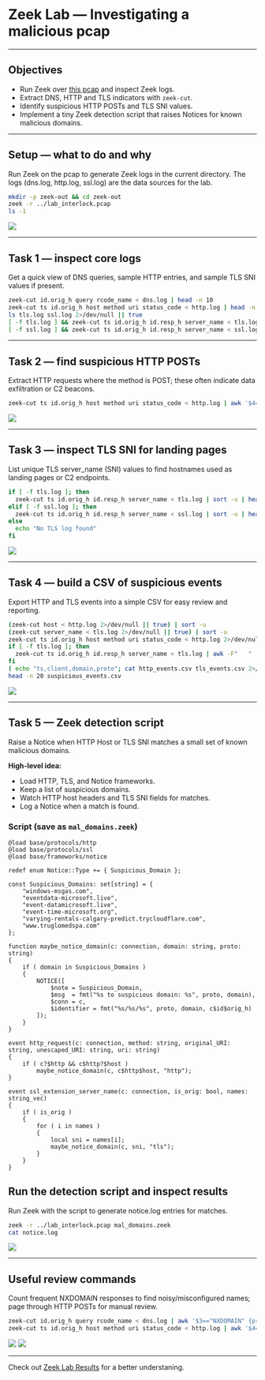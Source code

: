 # Zeek Lab — Investigating a malicious pcap

---

## Objectives

- Run Zeek over [this pcap](./lab_interlock.pcap) and inspect Zeek logs.
- Extract DNS, HTTP and TLS indicators with `zeek-cut`.
- Identify suspicious HTTP POSTs and TLS SNI values.
- Implement a tiny Zeek detection script that raises Notices for known malicious domains.

---

## Setup — what to do and why

Run Zeek on the pcap to generate Zeek logs in the current directory. The logs (dns.log, http.log, ssl.log) are the data sources for the lab.

```bash
mkdir -p zeek-out && cd zeek-out
zeek -r ../lab_interlock.pcap
ls -1
```
![](./zeek_lab_photos/zeek_setup.png)

---

## Task 1 — inspect core logs

Get a quick view of DNS queries, sample HTTP entries, and sample TLS SNI values if present.

```bash
zeek-cut id.orig_h query rcode_name < dns.log | head -n 10
zeek-cut ts id.orig_h host method uri status_code < http.log | head -n 15
ls tls.log ssl.log 2>/dev/null || true
[ -f tls.log ] && zeek-cut ts id.orig_h id.resp_h server_name < tls.log | head
[ -f ssl.log ] && zeek-cut ts id.orig_h id.resp_h server_name < ssl.log | head
```

---

## Task 2 — find suspicious HTTP POSTs

Extract HTTP requests where the method is POST; these often indicate data exfiltration or C2 beacons.

```bash
zeek-cut ts id.orig_h host method uri status_code < http.log | awk '$4=="POST"{print $0}' | sort -u
```

![](./zeek_lab_photos/task2.png)

---

## Task 3 — inspect TLS SNI for landing pages

List unique TLS server\_name (SNI) values to find hostnames used as landing pages or C2 endpoints.

```bash
if [ -f tls.log ]; then
  zeek-cut ts id.orig_h id.resp_h server_name < tls.log | sort -u | head
elif [ -f ssl.log ]; then
  zeek-cut ts id.orig_h id.resp_h server_name < ssl.log | sort -u | head
else
  echo "No TLS log found"
fi
```

![](./zeek_lab_photos/task3.png)

---

## Task 4 — build a CSV of suspicious events

Export HTTP and TLS events into a simple CSV for easy review and reporting.

```bash
(zeek-cut host < http.log 2>/dev/null || true) | sort -u
(zeek-cut server_name < tls.log 2>/dev/null || true) | sort -u
zeek-cut ts id.orig_h host method uri status_code < http.log 2>/dev/null | awk -F"	" 'NR>1{print $1","$2","$3",http"}' > http_events.csv
if [ -f tls.log ]; then
  zeek-cut ts id.orig_h id.resp_h server_name < tls.log | awk -F"	" 'NR>1{print $1","$2","$3",tls"}' > tls_events.csv
fi
( echo "ts,client,domain,proto"; cat http_events.csv tls_events.csv 2>/dev/null ) > suspicious_events.csv
head -n 20 suspicious_events.csv
```

![](./zeek_lab_photos/Task4.png)

---

## Task 5 — Zeek detection script 

Raise a Notice when HTTP Host or TLS SNI matches a small set of known malicious domains.

**High-level idea:**
- Load HTTP, TLS, and Notice frameworks.
- Keep a list of suspicious domains.
- Watch HTTP host headers and TLS SNI fields for matches.
- Log a Notice when a match is found.

### Script (save as `mal_domains.zeek`)

```zeek
@load base/protocols/http
@load base/protocols/ssl
@load base/frameworks/notice

redef enum Notice::Type += { Suspicious_Domain };

const Suspicious_Domains: set[string] = {
    "windows-msgas.com",
    "eventdata-microsoft.live",
    "event-datamicrosoft.live",
    "event-time-microsoft.org",
    "varying-rentals-calgary-predict.trycloudflare.com",
    "www.truglomedspa.com"
};

function maybe_notice_domain(c: connection, domain: string, proto: string)
{
    if ( domain in Suspicious_Domains )
    {
        NOTICE([
            $note = Suspicious_Domain,
            $msg  = fmt("%s to suspicious domain: %s", proto, domain),
            $conn = c,
            $identifier = fmt("%s/%s/%s", proto, domain, c$id$orig_h)
        ]);
    }
}

event http_request(c: connection, method: string, original_URI: string, unescaped_URI: string, uri: string)
{
    if ( c?$http && c$http?$host )
        maybe_notice_domain(c, c$http$host, "http");
}

event ssl_extension_server_name(c: connection, is_orig: bool, names: string_vec)
{
    if ( is_orig )
    {
        for ( i in names )
        {
            local sni = names[i];
            maybe_notice_domain(c, sni, "tls");
        }
    }
}
```



## Run the detection script and inspect results

Run Zeek with the script to generate notice.log entries for matches.

```bash
zeek -r ../lab_interlock.pcap mal_domains.zeek
cat notice.log
```

![](./zeek_lab_photos/cat_noticelog.png)

---

## Useful review commands

Count frequent NXDOMAIN responses to find noisy/misconfigured names; page through HTTP POSTs for manual review.

```bash
zeek-cut id.orig_h query rcode_name < dns.log | awk '$3=="NXDOMAIN" {print $2}' | sort | uniq -c | sort -rn | head
zeek-cut ts id.orig_h host method uri status_code < http.log | awk '$4=="POST"{print $0}' | sort -u | less
```

![](./zeek_lab_photos/rev_command_1.png)
![](./zeek_lab_photos/rev_command_2.png)

---

Check out  [Zeek Lab Results](./zeek_lab_results.md) for a better understaning.